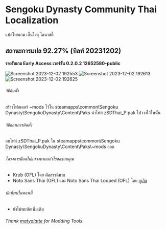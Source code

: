 # Sengoku Dynasty Community Thai Localization
แปลไทยเกม เซ็นโงคุ ไดนาสตี้ 
## สถานะการแปล 92.27% (บิลท์ 20231202)
**รองรับเกม Early Access เวอร์ชัน 0.2.0.2 12652580-public**

![Screenshot 2023-12-02 192553](https://github.com/Nasz/Sengoku-Dynasty-Thai-Localization-Mod/assets/384751/79ac9fe5-e93b-4430-9823-ac59d45ac326)
![Screenshot 2023-12-02 192613](https://github.com/Nasz/Sengoku-Dynasty-Thai-Localization-Mod/assets/384751/c65a5f32-3d86-4cb2-9a46-76c89db07f0a)
![Screenshot 2023-12-02 192625](https://github.com/Nasz/Sengoku-Dynasty-Thai-Localization-Mod/assets/384751/f5a6bb37-0c6c-4a57-a337-82903a91a08f)

###### วิธีติดตั้ง 
สร้างโฟลเดอร์ ~mods ไว้ใน steamapps\common\Sengoku Dynasty\SengokuDynasty\Content\Paks
นำไฟล์ zSDThai_P.pak ไปวางใว้ในนั้น

###### วิธีถอนการติดตั้ง 
ลบไฟล์ zSDThai_P.pak ใน steamapps\common\Sengoku Dynasty\SengokuDynasty\Content\Paks\\~mods ออก

###### โครงการม็อดไม่แสวงหาผลกำไรขอขอบคุณ
+ Krub (OFL) โดย [คัดสรรดีมาก](https://www.cadsondemak.com/)
+ Noto Sans Thai (OFL) และ Noto Sans Thai Looped (OFL) โดย [กูเกิล](https://fonts.google.com/noto)

###### บัคที่พบในตอนนี้ 
+ ยังไม่พบบัคเพิ่มเติม

###### Thank [matyalatte](https://github.com/matyalatte) for Modding Tools.
